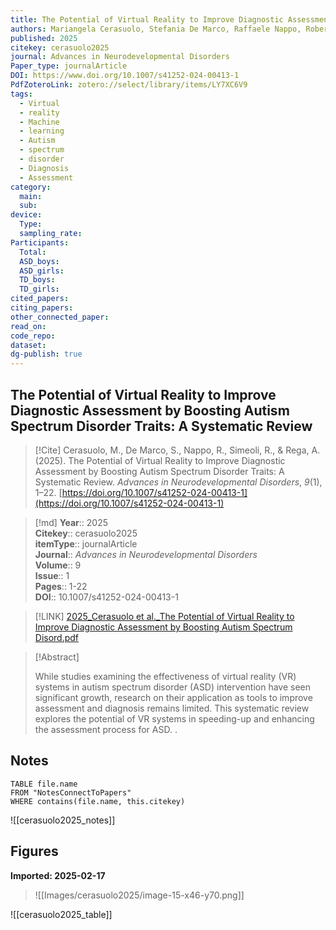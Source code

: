 ```yaml
---
title: The Potential of Virtual Reality to Improve Diagnostic Assessment by Boosting Autism Spectrum Disorder Traits A Systematic Review
authors: Mariangela Cerasuolo, Stefania De Marco, Raffaele Nappo, Roberta Simeoli, Angelo Rega
published: 2025
citekey: cerasuolo2025
journal: Advances in Neurodevelopmental Disorders
Paper_type: journalArticle
DOI: https://www.doi.org/10.1007/s41252-024-00413-1
PdfZoteroLink: zotero://select/library/items/LY7XC6V9
tags:
  - Virtual
  - reality
  - Machine
  - learning
  - Autism
  - spectrum
  - disorder
  - Diagnosis
  - Assessment
category:
  main: 
  sub: 
device:
  Type: 
  sampling_rate: 
Participants:
  Total: 
  ASD_boys: 
  ASD_girls: 
  TD_boys: 
  TD_girls: 
cited_papers: 
citing_papers: 
other_connected_paper: 
read_on: 
code_repo: 
dataset: 
dg-publish: true
---
```


## The Potential of Virtual Reality to Improve Diagnostic Assessment by Boosting Autism Spectrum Disorder Traits: A Systematic Review

> [!Cite]
> Cerasuolo, M., De Marco, S., Nappo, R., Simeoli, R., & Rega, A. (2025). The Potential of Virtual Reality to Improve Diagnostic Assessment by Boosting Autism Spectrum Disorder Traits: A Systematic Review. _Advances in Neurodevelopmental Disorders_, _9_(1), 1–22. [https://doi.org/10.1007/s41252-024-00413-1](https://doi.org/10.1007/s41252-024-00413-1)


>[!md]
> **Year**:: 2025   
> **Citekey**:: cerasuolo2025  
> **itemType**:: journalArticle  
> **Journal**:: *Advances in Neurodevelopmental Disorders*  
> **Volume**:: 9  
> **Issue**:: 1   
> **Pages**:: 1-22  
> **DOI**:: 10.1007/s41252-024-00413-1    

> [!LINK] 
> [2025_Cerasuolo et al._The Potential of Virtual Reality to Improve Diagnostic Assessment by Boosting Autism Spectrum Disord.pdf](zotero://select/library/items/BF7EHWPB)

> [!Abstract]
>
> While studies examining the effectiveness of virtual reality (VR) systems in autism spectrum disorder (ASD) intervention have seen significant growth, research on their application as tools to improve assessment and diagnosis remains limited. This systematic review explores the potential of VR systems in speeding-up and enhancing the assessment process for ASD.
>.
> 


## Notes

```dataview 
TABLE file.name 
FROM "NotesConnectToPapers" 
WHERE contains(file.name, this.citekey)
```

![[cerasuolo2025_notes]]

## Figures

**Imported: 2025-02-17**

> ![[Images/cerasuolo2025/image-15-x46-y70.png]]

![[cerasuolo2025_table]]